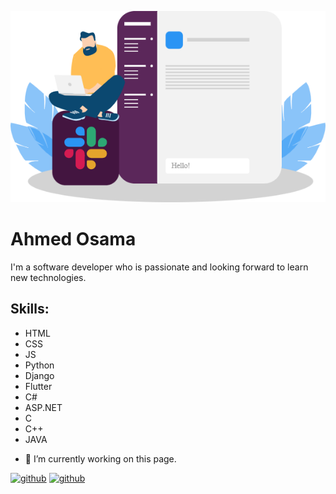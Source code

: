 ![I am GitHub Readme Generator's creator](https://github.com/AhmedOsamaAziz/ahmedosamaaziz/blob/main/slack-slack-com.png)

# Ahmed Osama

I'm a software developer who is passionate and looking forward to learn new technologies.

## Skills:
* HTML
* CSS
* JS
* Python
* Django
* Flutter
* C#
* ASP.NET
* C
* C++
* JAVA

- 🔭 I’m currently working on this page. 


[<img src='https://cdn.jsdelivr.net/npm/simple-icons@3.0.1/icons/github.svg' alt='github' height='40'>](https://github.com/ahmedosamaaziz)
[<img src='https://cdn.jsdelivr.net/npm/simple-icons@3.0.1/icons/github.svg' alt='github' height='40'>](https://github.com/ahmedosamaaziz)

